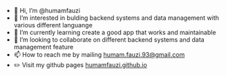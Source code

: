 - 👋 Hi, I’m @humamfauzi
- 👀 I’m interested in bulding backend systems and data management with various different languange
- 🌱 I’m currently learning create a good app that works and maintainable
- 💞️ I’m looking to collaborate on different backend systems and data management feature
- 📫 How to reach me by mailing humam.fauzi.93@gmail.com
- ✏️ Visit my github pages [humamfauzi.github.io](here)

<!---
humamfauzi/humamfauzi is a ✨ special ✨ repository because its `README.md` (this file) appears on your GitHub profile.
You can click the Preview link to take a look at your changes.
--->
